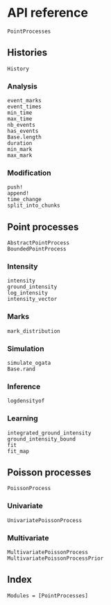 # API reference

```@docs
PointProcesses
```

## Histories

```@docs
History
```

### Analysis

```@docs
event_marks
event_times
min_time
max_time
nb_events
has_events
Base.length
duration
min_mark
max_mark
```

### Modification

```@docs
push!
append!
time_change
split_into_chunks
```

## Point processes

```@docs
AbstractPointProcess
BoundedPointProcess
```

### Intensity

```@docs
intensity
ground_intensity
log_intensity
intensity_vector
```

### Marks

```@docs
mark_distribution
```

### Simulation

```@docs
simulate_ogata
Base.rand
```

### Inference

```@docs
logdensityof
```

### Learning

```@docs
integrated_ground_intensity
ground_intensity_bound
fit
fit_map
```

## Poisson processes

```@docs
PoissonProcess
```

### Univariate

```@docs
UnivariatePoissonProcess
```

### Multivariate

```@docs
MultivariatePoissonProcess
MultivariatePoissonProcessPrior
```

## Index

```@index
Modules = [PointProcesses]
```
